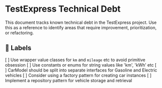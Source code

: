 # TestExpress Technical Debt

This document tracks known technical debt in the TestExpress project. Use this as a reference to identify areas that require improvement, prioritization, or refactoring.

## :bookmark: Labels

[ ] Use wrapper value classes for `km` and `mileage` etc to avoid primitive obsession
[ ] Use constants or enums for string values like 'km', 'kWh' etc
[ ] CarModel should be split into separate interfaces for Gasoline and Electric vehicles
[ ] Consider using a factory pattern for creating car instances
[ ] Implement a repository pattern for vehicle storage and retrieval
